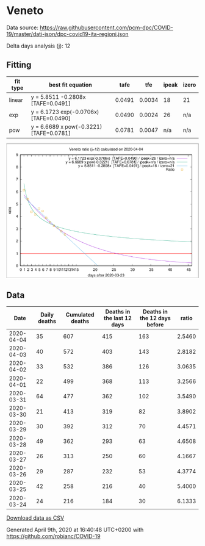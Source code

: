 # Veneto

Data source: https://raw.githubusercontent.com/pcm-dpc/COVID-19/master/dati-json/dpc-covid19-ita-regioni.json

Delta days analysis (j): 12

## Fitting 
|fit type|best fit equation|tafe|tfe|ipeak|izero|
|-------|-----|--------|------|---|---|
|linear|y = 5.8511 -0.2808x  [TAFE=0.0491]|0.0491|0.0034|18|21|
|exp|y = 6.1723 exp(-0.0706x)  [TAFE=0.0490]|0.0490|0.0024|26|n/a|
|pow|y = 6.6689 x pow(-0.3221)  [TAFE=0.0781]|0.0781|0.0047|n/a|n/a|

![Plot](COVID-19_veneto_j12_2020-04-04.png)

## Data
|Date|Daily deaths|Cumulated deaths|Deaths in the last 12 days|Deaths in the 12 days before|ratio|
|----|----------|-----------|-------|--------------------|-----|
|2020-04-04|35|607|415|163|2.5460|
|2020-04-03|40|572|403|143|2.8182|
|2020-04-02|33|532|386|126|3.0635|
|2020-04-01|22|499|368|113|3.2566|
|2020-03-31|64|477|362|102|3.5490|
|2020-03-30|21|413|319|82|3.8902|
|2020-03-29|30|392|312|70|4.4571|
|2020-03-28|49|362|293|63|4.6508|
|2020-03-27|26|313|250|60|4.1667|
|2020-03-26|29|287|232|53|4.3774|
|2020-03-25|42|258|216|40|5.4000|
|2020-03-24|24|216|184|30|6.1333|

[Download data as CSV](COVID-19_veneto_j12_2020-04-04.csv)

Generated April 9th, 2020 at 16:40:48 UTC+0200 with https://github.com/robianc/COVID-19

